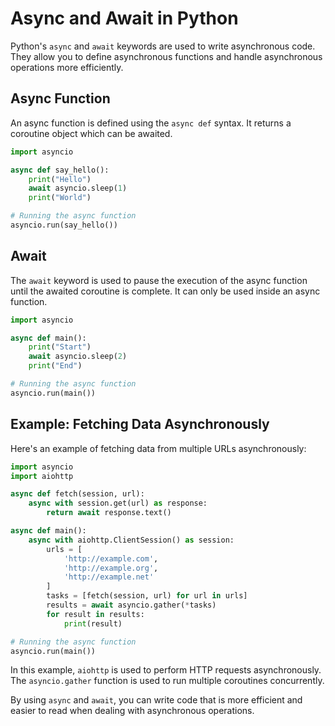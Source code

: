 # Async and Await in Python

Python's `async` and `await` keywords are used to write asynchronous code. They allow you to define asynchronous functions and handle asynchronous operations more efficiently.

## Async Function

An async function is defined using the `async def` syntax. It returns a coroutine object which can be awaited.

```python
import asyncio

async def say_hello():
    print("Hello")
    await asyncio.sleep(1)
    print("World")

# Running the async function
asyncio.run(say_hello())
```

## Await

The `await` keyword is used to pause the execution of the async function until the awaited coroutine is complete. It can only be used inside an async function.

```python
import asyncio

async def main():
    print("Start")
    await asyncio.sleep(2)
    print("End")

# Running the async function
asyncio.run(main())
```

## Example: Fetching Data Asynchronously

Here's an example of fetching data from multiple URLs asynchronously:

```python
import asyncio
import aiohttp

async def fetch(session, url):
    async with session.get(url) as response:
        return await response.text()

async def main():
    async with aiohttp.ClientSession() as session:
        urls = [
            'http://example.com',
            'http://example.org',
            'http://example.net'
        ]
        tasks = [fetch(session, url) for url in urls]
        results = await asyncio.gather(*tasks)
        for result in results:
            print(result)

# Running the async function
asyncio.run(main())
```

In this example, `aiohttp` is used to perform HTTP requests asynchronously. The `asyncio.gather` function is used to run multiple coroutines concurrently.

By using `async` and `await`, you can write code that is more efficient and easier to read when dealing with asynchronous operations.